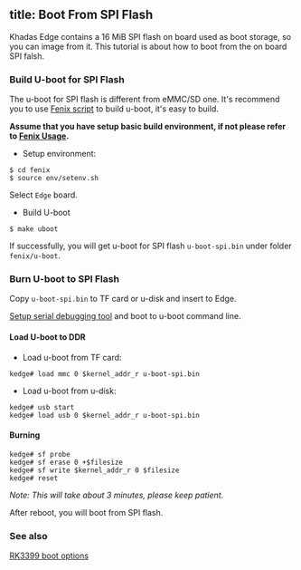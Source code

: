 title: Boot From SPI Flash
---

Khadas Edge contains a 16 MiB SPI flash on board used as boot storage, so you can image from it. This tutorial is about how to boot from the on board SPI falsh.

### Build U-boot for SPI Flash
The u-boot for SPI flash is different from eMMC/SD one. It's recommend you to use [Fenix script](https://github.com/khadas/fenix) to build u-boot, it's easy to build.

**Assume that you have setup basic build environment, if not please refer to [Fenix Usage](/edge/FenixScript.html).**

* Setup environment:

```
$ cd fenix
$ source env/setenv.sh
```
Select `Edge` board.

* Build U-boot

```
$ make uboot
```
If successfully, you will get u-boot for SPI flash `u-boot-spi.bin` under folder `fenix/u-boot`.

### Burn U-boot to SPI Flash
Copy `u-boot-spi.bin` to TF card or u-disk and insert to Edge.

[Setup serial debugging tool](/edge/SetupSerialTool.html) and boot to u-boot command line.

#### Load U-boot to DDR

* Load u-boot from TF card:

```
kedge# load mmc 0 $kernel_addr_r u-boot-spi.bin
```
* Load u-boot from u-disk:

```
kedge# usb start
kedge# load usb 0 $kernel_addr_r u-boot-spi.bin
```

#### Burning

```
kedge# sf probe
kedge# sf erase 0 +$filesize
kedge# sf write $kernel_addr_r 0 $filesize
kedge# reset
```
*Note: This will take about 3 minutes, please keep patient.*

After reboot, you will boot from SPI flash.

### See also
[RK3399 boot options](http://opensource.rock-chips.com/wiki_Boot_option)
